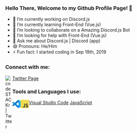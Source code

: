 ### Hello There, Welcome to my Github Profile Page! 👋

- 🔭 I’m currently working on Discord.js
- 🌱 I’m currently learning Front-End (Vue.js)
- 👯 I’m looking to collaborate on a Amazing Discord.js Bot
- 🤔 I’m looking for help with Front-End (Vue.js)
- 💬 Ask me about Discord.js | Discord (app)
- 😄 Pronouns: He/Him
- ⚡ Fun fact: I started coding in Sep 19th, 2019

### Connect with me:

<img align="left" alt="codeSTACKr | Twitter" width="22px" src="https://cdn.jsdelivr.net/npm/simple-icons@v3/icons/twitter.svg" />[Twitter Page](https://twitter.com/VIISSEEE)

### Tools and Languages I use:
<img align="left" alt="Visual Studio Code" width="26px" src="https://raw.githubusercontent.com/github/explore/80688e429a7d4ef2fca1e82350fe8e3517d3494d/topics/visual-studio-code/visual-studio-code.png" />[Visual Studio Code](https://code.visualstudio.com/)
<img align="left" alt="JavaScript" width="26px" src="https://raw.githubusercontent.com/github/explore/80688e429a7d4ef2fca1e82350fe8e3517d3494d/topics/javascript/javascript.png" />[JavaScript](https://www.javascript.com/)



